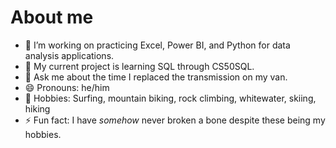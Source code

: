 # About me

- 🔭 I’m working on practicing Excel, Power BI, and Python for data analysis applications.
- 🌱 My current project is learning SQL through CS50SQL.
- 💬 Ask me about the time I replaced the transmission on my van.
- 😄 Pronouns: he/him
- 🌊 Hobbies: Surfing, mountain biking, rock climbing, whitewater, skiing, hiking
- ⚡ Fun fact: I have *somehow* never broken a bone despite these being my hobbies.
